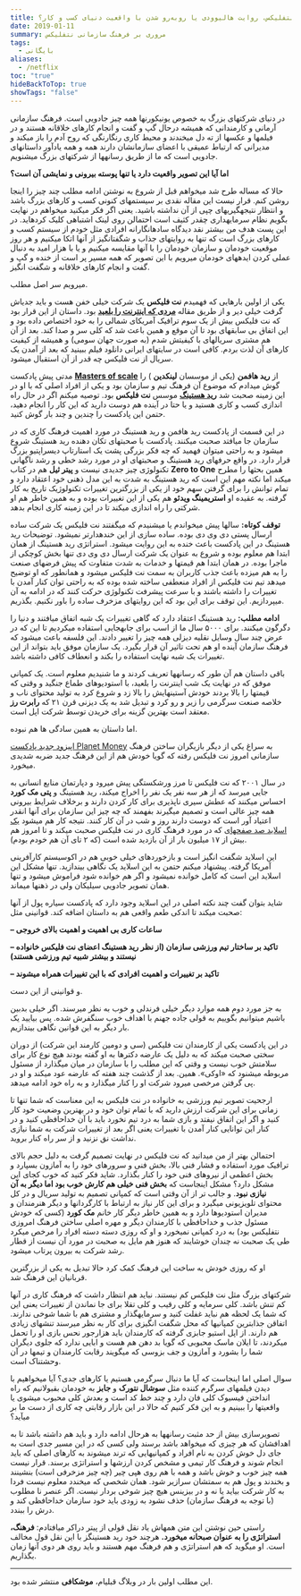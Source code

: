 ```yaml
---
title: داستان نتفلیکس، روایت هالیوودی یا روبه‌رو شدن با واقعیت دنیای کسب و کار؟
date: 2019-01-11
summary: مروری بر فرهنگ سازمانی نتفلیکس
tags:
  - بایگانی
aliases:
  - /netflix
toc: "true"
hideBackToTop: true
showTags: "false"
---
```

در دنیای شرکتهای بزرگ به خصوص یونیکورنها همه چیز جادویی است. فرهنگ سازمانی آرمانی و کارمندانی که همیشه درحال گپ و گفت و انجام کارهای خلاقانه هستند و در فیلمها و عکسها از ته دل میخندند و محیط کاری رنگارنگی که روح آدم را باز میکند و مدیرانی که ارتباط عمیقی با اعضای سازمانشان دارند همه و همه یادآور داستانهای جادویی است که ما از طریق رسانهها از شرکتهای بزرگ میشنویم.

**اما آیا این تصویر واقعیت دارد یا تنها پوسته بیرونی و نمایشی آن است؟**

حالا که مساله طرح شد میخواهم قبل از شروع به نوشتن ادامه مطلب چند چیز را اینجا روشن کنم. قرار نیست این مقاله نقدی بر سیستمهای کنونی کسب و کارهای بزرگ باشد و انتظار نتیجهگیریهای چپی از آن نداشته باشید. یعنی اگر فکر میکنید میخواهم در نهایت بگویم نظام سرمایهداری چقدر کثیف است احتمالن روی لینک اشتباهی کلیک کردهاید. در این پست هدف من بیشتر نقد دیدگاه سادهانگارانه افرادی مثل خودم از سیستم کسب و کارهای بزرگ است که تنها به روایتهای جذاب و شگفتانگیز از آنها اتکا میکنیم و هر روز موقعیت خودمان و سازمان خودمان را با آنها مقایسه میکنیم و یا با هزار امید به دنبال عملی کردن ایدههای خودمان میرویم با این تصویر که همه مسیر پر است از خنده و گپ و گفت و انجام کارهای خلاقانه و شگفت انگیز.

میرویم سر اصل مطلب.

یکی از اولین بارهایی که فهمیدم **نت فلیکس** یک شرکت خیلی خفن هست و باید جدیاش گرفت خیلی دیر و از طریق مقاله **[مردی که اینترنت را بلعید](https://resourcecenter.businessweek.com/reviews/the-man-who-ate-the-internet)** بود. داستان از این قرار بود که نت فلیکس بیش از یک سوم ترافیک آمریکای شمالی را به خود اختصاص داده بود و این اتفاق بی سابقهای بود تا آن موقع و همین باعث شد که کلی سر و صدا کند. بعد از آن هم مشتری سریالهای با کیفیتش شدم (به صورت جهان سومی) و همیشه از کیفیت کارهای آن لذت بردم. کافی است در سایتهای ایرانی دانلود فیلم ببینید که بعد از آمدن یک سریال از نت فلیکس چه قدر از آن استقبال میشود.

مدتی پیش پادکست **[Masters of scale](https://mastersofscale.com/)** از **رید هافمن** (یکی از موسسان **لینکدین** ) را گوش میدادم که موضوع آن فرهنگ تیم و سازمان بود و یکی از افراد اصلی که با او در این زمینه صحبت شد [**رید هستینگ**](https://kakavand.me/reed-hastings/) موسس **نت فلیکس** بود. توصیه میکنم اگر در حال راه اندازی کسب و کاری هستید و یا حتا در آینده هم دوست دارید که این کار را انجام دهید، حتمن این پادکست را چندین و چند بار گوش کنید.

در این قسمت از پادکست رید هافمن و رید هستینگ در مورد اهمیت فرهنگ کاری که در سازمان جا میافتد صحبت میکنند. پادکست با صحبتهای تکان دهنده رید هستینگ شروع میشود و به راحتی میتوان فهمید که چه فکر بزرگی پشت یک استارتاپ دیسراپتیو بزرگ قرار دارد. در واقع حرفهای رید هستینگ و صحبتهای او در مورد رشد خطی و رشد ناگهانی تکنولوژی چیز جدیدی نیست و **پیتر ثیل** هم در کتاب **Zero to One** همین بحثها را مطرح میکند اما نکته مهم این است که رید هستینگ به شدت به این مدل ذهنی خود اعتقاد دارد و تمام توانش را برای گرفتن سهم خود از یکی از بزرگترین تغییرات تکنولوژیک تاریخ به کار گرفته. به عقیده او **استریمینگ ویدئو** هم یکی از این تغییرات بوده و به همین خاطر هم او شرکتی را راه اندازی میکند تا در این زمینه کاری انجام بدهد.

**توقف کوتاه:** سالها پیش میخواندم یا میشنیدم که میگفتند نت فلیکس یک شرکت ساده ارسال پستی دی وی دی بوده. ساده سازی از این خندهدارتر نمیشود. توضیحات رید هستینگ در این پادکست باعث خنده به این روایت میشود. استراتژی رید هستینگ از همان ابتدا هم معلوم بوده و شروع به عنوان یک شرکت ارسال دی وی دی تنها بخش کوچکی از ماجرا بوده. در همان ابتدا هم قیمتها و خدمات به شدت متفاوت که پیش فرضهای صنعت را به هم میزده باعث جذب کاربران به سمت نت فلیکس میشود و همانطور که او توضیح میدهد تیم نت فلیکس از افراد منعطفی ساخته شده بوده که به راحتی توان کنار آمدن با تغییرات را داشته باشند و با سرعت پیشرفت تکنولوژی حرکت کنند که در ادامه به آن میپردازیم. این توقف برای این بود که این روایتهای مزخرف ساده را باور نکنیم. بگذریم.

**ادامه مطلب:** رید هستینگ اعتقاد دارد که گاهی تغییرات یک شبه اتفاق میافتند و دنیا را دگرگون میکنند. برای ۵۰۰۰ سال ما از اسب برای جابهجایی استفاده میکردیم تا این که در عرض چند سال وسایل نقلیه دیزلی همه چیز را تغییر دادند. این فلسفه باعث میشود که فرهنگ سازمان آینده او هم تحت تاثیر آن قرار بگیرد. یک سازمان موفق باید بتواند از این تغییرات یک شبه نهایت استفاده را بکند و انعطاف کافی داشته باشد.

باقی داستان هم آن طور که رسانهها تعریف کردند و ما شنیدیم معلوم است. یک کمپانی موفق که در نهایت یک شب اینترنت را بلعید، با استودیوهای طماع جنگید و وقتی که قیمتها را بالا بردند خودش آستینهایش را بالا زد و شروع کرد به تولید محتوای ناب و خلاصه صنعت سرگرمی را زیر و رو کرد و تبدیل شد به یک دیزنی قرن ۲۱ که **رابرت رز** معتقد است بهترین گزینه برای خریدن توسط شرکت اپل است.

اما داستان به همین سادگی ها هم نبوده.

[اپیزود جدید پادکست Planet Money](http://www.npr.org/sections/money/2017/09/13/550793717/episode-647-hard-work-is-irrelevant) به سراغ یکی از دیگر بازیگران ساختن فرهنگ سازمانی امروز نت فلیکس رفته که گویا خودش هم از این فرهنگ جدید ضربه شدیدی میخورد.

در سال ۲۰۰۱ که نت فلیکس تا مرز ورشکستگی پیش میرود و دپارتمان منابع انسانی به جایی میرسد که از هر سه نفر یک نفر را اخراج میکند، رید هستینگ و **پتی مک کورد** احساس میکنند که عطش سیری ناپذیری برای کار کردن دارند و برخلاف شرایط بیرونی همه چیز عالی است و تصمیم میگیرند بفهمند که چه چیز این سازمان برای آنها انقدر اعتیاد آور است که دوست دارند روز و شب در آن کار کنند. نتیجه کار هم میشود [یک اسلاید صد صفحهای](https://www.slideshare.net/reed2001/culture-1798664) که در مورد فرهنگ کاری در نت فلیکس صحبت میکند و تا امروز هم بیش از ۱۷ میلیون بار از آن بازدید شده است (که ۲ تای آن هم خودم بودم).

این اسلاید شگفت انگیز است و بازخوردهای خیلی خوبی هم در اکوسیستم کارآفرینی آمریکا گرفته. پیشنهاد میکنم حتمن به این اسلاید یک نگاهی بیندازید. تنها مشکل این اسلاید این است که کامل خوانده نمیشود و اگر هم خوانده شود فراموش میشود و تنها همان تصویر جادویی سیلیکان ولی در ذهنها میماند.

شاید بتوان گفت چند نکته اصلی در این اسلاید وجود دارد که پادکست سیاره پول از آنها صحبت میکند تا اندکی طعم واقعی هم به داستان اضافه کند. قوانینی مثل:

**– ساعات کاری بی اهمیت و اهمیت بالای خروجی**

**– تاکید بر ساختار تیم ورزشی سازمان (از نظر رید هستینگ اعضای نت فلیکس خانواده نیستند و بیشتر شبیه تیم ورزشی هستند)**

**– تاکید بر تغییرات و اهمیت افرادی که با این تغییرات همراه میشوند**

و قوانینی از این دست.

به جز مورد دوم همه موارد دیگر خیلی فرندلی و خوب به نظر میرسند. اگر خیلی بدبین باشیم میتوانیم بگوییم به قولی جاده جهنم با اهداف خوب سنگفرش شده. پس بیایید یک بار دیگر به این قوانین نگاهی بیندازیم.

در این پادکست یکی از کارمندان نت فلیکس (سی و دومین کارمند این شرکت) از دوران سختی صحبت میکند که به دلیل یک عارضه دکترها به او گفته بودند هیچ نوع کار برای سلامتش خوب نیست و وقتی که این مطلب را با سازمان در میان میگذارد از مسئول مربوطه میشنود که «اوکی». همین. بعد از گذشت چند هفته که عارضه عود میکند و او در پی گرفتن مرخصی میرود شرکت او را کنار میگذارد و به راه خود ادامه میدهد.

ارجحیت تصویر تیم ورزشی به خانواده در نت فلیکس به این معناست که شما تنها تا زمانی برای این شرکت ارزش دارید که با تمام توان خود و در بهترین وضعیت خود کار کنید و اگر این اتفاق نیفتد و بازی شما به درد تیم نخورد باید با آن خداحافظی کنید و در کنار این توانایی کنار آمدن با تغییرات یعنی اگر بعد از تغییرات شرکت به شما نیازی نداشت نق نزنید و از سر راه کنار بروید.

احتمالن بهتر از من میدانید که نت فلیکس در نهایت تصمیم گرفت به دلیل حجم بالای ترافیک مورد استفاده و فشار فنی بالا، بخش فنی و سرورهای خود را به آمازون بسپارد و بخش اعظمی از نیروهای فنی خود را کنار بگذارد. شاید فکر کنید که خوب کجای این مشکل دارد؟ مشکل اینجاست که **بخش فنی خیلی هم کارش خوب بود اما دیگر به آن نیازی نبود**. و جالب تر از آن وقتی است که کمپانی تصمیم به تولید سریال و در کل محتوای تلویزیونی میگیرد و برای این کار نیاز به ارتباط با کارگردانها و دیگر هنرمندان و مدیران استودیوها دارد و به همین خاطر دیگر کار خانم **مک کورد** (کسی که خودش مسئول جذب و خداحافظی با کارمندان دیگر و مهره اصلی ساختن فرهنگ امروزی نتفلیکس بود) به درد کمپانی نمیخورد و او که روزی دسته دسته افراد را مرخص میکرد طی یک صحبت نه چندان خوشایند که هنوز هم مایل به صحبت در مورد آن نیست از قطار رشد شرکت به بیرون پرتاب میشود.

او که روزی خودش به ساخت این فرهنگ کمک کرد حالا تبدیل به یکی از بزرگترین قربانیان این فرهنگ شد.

شرکتهای بزرگ مثل نت فلیکس کم نیستند. نباید هم انتظار داشت که فرهنگ کاری در آنها کم تنش باشد. کلی سرمایه و کلی رقیب و کلی تقلا برای جا نماندن از تغییرات یعنی این که شما یک لحظه هم نباید غفلت کنید و سرمایهگذار و مشتری هم با شما شوخی ندارند. اتفاقن جذابترین کمپانیها که محل شگفت انگیزی برای کار به نظر میرسند تنشهای زیادی هم دارند. از اپل استیو جابزی گرفته که کارمندان باید هزارجور نحس بازی او را تحمل میکردند، تا ایلان ماسک محبوبی که گویا بد دهن هم هست و ابایی ندارد که جلوی دیگران شما را بشورد و آمازون و جف بزوسی که میگویند رقابت کارمندان و تیمها در آن وحشتناک است.

سوال اصلی اما اینجاست که آیا ما دنبال سرگرمی هستیم یا کارهای جدی؟ آیا میخواهیم با دیدن فیلمهای سرگرم کننده مثل **سوشال نتورک** و **جابز** به خودمان بقبولانیم که راه انداختن فیسبوک کلی فان دارد و چند خط کد است و بعدش کلی محبوب میشوی یا واقعیتها را ببینیم و به این فکر کنیم که حالا در این بازار رقابتی چه کاری از دست ما بر میآید؟

تصویرسازی بیش از حد مثبت رسانهها به هرحال ادامه دارد و باید هم داشته باشد تا به اهدافشان که هر چیزی که میخواهد باشد برسند ولی کسی که در این مسیر جدی است به جای دل خوش کردن به نام افراد و کمپانیهایی که ترند میشوند به کارهای اصلی که باید انجام شوند و فرهنگ کار تیمی و مشخص کردن ارزشها و استراتژی برسند. قرار نیست همه چیز خوب و خوش باشد و همه با هم روی هپی چیر (چه چیز مزخرفی است) بنشینند و بخندند و پول هم به سمتشان سرازیر شود. همان شخصی که میخندد معلوم نیست فردا به کار شرکت بیاید یا نه و در بیزینس هیچ چیز شوخی بردار نیست. اگر عنصر نا مطلوب (با توجه به فرهنگ سازمان) حذف نشود به زودی باید خود سازمان خداحافظی کند و درش را ببندد.

راستی حین نوشتن این متن همهاش یاد نقل قولی از پیتر دراکر میافتادم: **فرهنگ، استراتژی را به عنوان صبحانه میخورد.** هرچند خود رید هستینگز با این نقل قول مخالف است. او میگوید که هم استراتژی و هم فرهنگ مهم هستند و باید روی هر دوی آنها زمان بگذاریم.

---

این مطلب اولین بار در وبلاگ قبلیام، **موشکافی** منتشر شده بود.